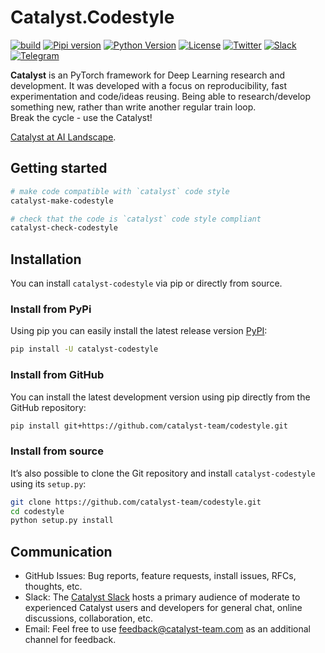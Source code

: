 # Catalyst.Codestyle

[![build](https://github.com/catalyst-team/codestyle/actions/workflows/codestyle.yml/badge.svg)](https://github.com/catalyst-team/codestyle/actions/workflows/codestyle.yml)
[![Pipi version](https://img.shields.io/pypi/v/catalyst-codestyle)](https://pypi.org/project/catalyst-codestyle/)
[![Python Version](https://img.shields.io/pypi/pyversions/catalyst-codestyle)](https://pypi.org/project/catalyst-codestyle/)
[![License](https://img.shields.io/github/license/catalyst-team/codestyle)](LICENSE)
[![Twitter](https://img.shields.io/badge/twitter-news-blue)](https://twitter.com/CatalystTeam)
[![Slack](https://img.shields.io/badge/slack-join_chat-brightgreen)](https://join.slack.com/t/catalyst-team-core/shared_invite/zt-d9miirnn-z86oKDzFMKlMG4fgFdZafw)
[![Telegram](https://img.shields.io/badge/telegram-join_chat-blue)](https://t.me/catalyst_team)

**Catalyst** is an PyTorch framework for Deep Learning research and development.
It was developed with a focus on reproducibility, fast experimentation and code/ideas reusing.
Being able to research/develop something new, rather than write another regular train loop. <br/>
Break the cycle - use the Catalyst!

[Catalyst at AI Landscape](https://landscape.lfai.foundation/selected=catalyst).

## Getting started

```bash
# make code compatible with `catalyst` code style
catalyst-make-codestyle

# check that the code is `catalyst` code style compliant
catalyst-check-codestyle
```

## Installation
You can install `catalyst-codestyle` via pip or directly from source.

### Install from PyPi
Using pip you can easily install the latest release version [PyPI](https://pypi.org/):

```bash
pip install -U catalyst-codestyle
```

### Install from GitHub
You can install the latest development version using pip directly from the GitHub repository:

```bash
pip install git+https://github.com/catalyst-team/codestyle.git
```

### Install from source
It’s also possible to clone the Git repository and install `catalyst-codestyle` using its `setup.py`:

```bash
git clone https://github.com/catalyst-team/codestyle.git
cd codestyle
python setup.py install
```

## Communication
- GitHub Issues: Bug reports, feature requests, install issues, RFCs, thoughts, etc.
- Slack: The [Catalyst Slack](https://join.slack.com/t/catalyst-team-core/shared_invite/zt-d9miirnn-z86oKDzFMKlMG4fgFdZafw) hosts a primary audience of moderate to experienced Catalyst users and developers for general chat, online discussions, collaboration, etc.
- Email: Feel free to use [feedback@catalyst-team.com](mailto:feedback@catalyst-team.com) as an additional channel for feedback.
